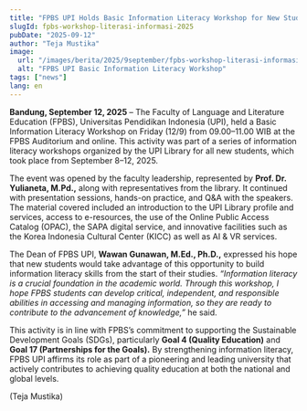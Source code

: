 ```yaml
---
title: "FPBS UPI Holds Basic Information Literacy Workshop for New Students as a Form of Support for SDG 4: Quality Education"
slugId: fpbs-workshop-literasi-informasi-2025
pubDate: "2025-09-12"
author: "Teja Mustika"
image:
  url: "/images/berita/2025/9september/fpbs-workshop-literasi-informasi-2025.webp"
  alt: "FPBS UPI Basic Information Literacy Workshop"
tags: ["news"]
lang: en
---
```


**Bandung, September 12, 2025** – The Faculty of Language and Literature Education (FPBS), Universitas Pendidikan Indonesia (UPI), held a Basic Information Literacy Workshop on Friday (12/9) from 09.00–11.00 WIB at the FPBS Auditorium and online. This activity was part of a series of information literacy workshops organized by the UPI Library for all new students, which took place from September 8–12, 2025.  

The event was opened by the faculty leadership, represented by **Prof. Dr. Yulianeta, M.Pd.,** along with representatives from the library. It continued with presentation sessions, hands-on practice, and Q&A with the speakers. The material covered included an introduction to the UPI Library profile and services, access to e-resources, the use of the Online Public Access Catalog (OPAC), the SAPA digital service, and innovative facilities such as the Korea Indonesia Cultural Center (KICC) as well as AI & VR services.  

The Dean of FPBS UPI, **Wawan Gunawan, M.Ed., Ph.D.,** expressed his hope that new students would take advantage of this opportunity to build information literacy skills from the start of their studies. *“Information literacy is a crucial foundation in the academic world. Through this workshop, I hope FPBS students can develop critical, independent, and responsible abilities in accessing and managing information, so they are ready to contribute to the advancement of knowledge,”* he said.  

This activity is in line with FPBS’s commitment to supporting the Sustainable Development Goals (SDGs), particularly **Goal 4 (Quality Education)** and **Goal 17 (Partnerships for the Goals).** By strengthening information literacy, FPBS UPI affirms its role as part of a pioneering and leading university that actively contributes to achieving quality education at both the national and global levels.  

(Teja Mustika)  
